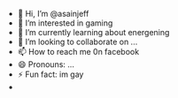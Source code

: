 - 👋 Hi, I’m @asainjeff
- 👀 I’m interested in gaming
- 🌱 I’m currently learning about energening
- 💞️ I’m looking to collaborate on ...
- 📫 How to reach me 0n facebook
- 😄 Pronouns: ...
- ⚡ Fun fact: im gay
- 
  

<!---
asainjeff/asainjeff is a ✨ special ✨ repository because its `README.md` (this file) appears on your GitHub profile.
You can click the Preview link to take a look at your changes.
--->
